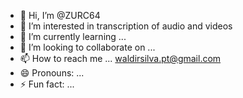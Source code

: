 - 👋 Hi, I’m @ZURC64
- 👀 I’m interested in transcription of audio and videos
- 🌱 I’m currently learning ...
- 💞️ I’m looking to collaborate on ...
- 📫 How to reach me ... waldirsilva.pt@gmail.com
- 😄 Pronouns: ...
- ⚡ Fun fact: ...

<!---
ZURC64/ZURC64 is a ✨ special ✨ repository because its `README.md` (this file) appears on your GitHub profile.
You can click the Preview link to take a look at your changes.
--->
